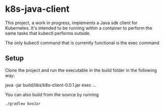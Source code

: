 # k8s-java-client
This project, a work in progress, implements a Java sdk client for Kubernetes. It's intended to be running within a container to perform the same tasks that kubectl performs outside.

The only kubectl command  that is currently functional is the exec command


## Setup 
Clone the project and run the executable in the build folder in the following way:

java -jar build/libs/k8s-client-0.0.1.jar  exec <param1> <param2> ...

You can also build from the source by running

`./gradlew booJar`

